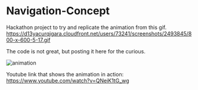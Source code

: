 # Navigation-Concept
Hackathon project to try and replicate the animation from this gif.  https://d13yacurqjgara.cloudfront.net/users/73241/screenshots/2493845/800-x-600-5-17.gif

The code is not great, but posting it here for the curious. 

![animation](http://i.imgur.com/PcvKm9W.gif)


Youtube link that shows the animation in action: https://www.youtube.com/watch?v=QNeiK1tG_wg
